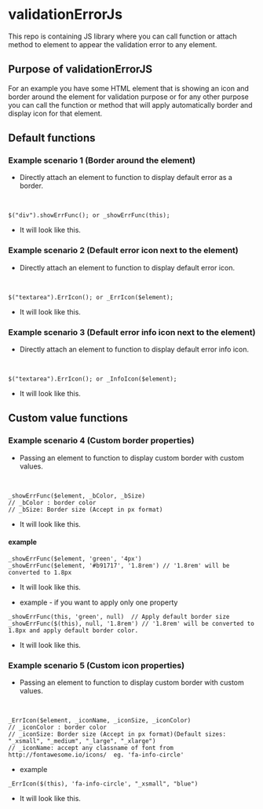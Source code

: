 # validationErrorJs
This repo is containing JS library where you can call function or attach method to element to appear the validation error to any element.
 <br />
## Purpose of validationErrorJS
For an example you have some HTML element that is showing an icon and border around the element for validation purpose or for any other purpose you can call the function or method that will apply automatically border and display icon for that element.

## Default functions

### Example scenario 1 (Border around the element)
 - Directly attach an element to function to display default error as a border.
 <br />
 
 ```
 $("div").showErrFunc(); or _showErrFunc(this);
 ```
 - It will look like this.
 
### Example scenario 2 (Default error icon next to the element)
 - Directly attach an element to function to display default error icon.
 <br />
 
 ```
 $("textarea").ErrIcon(); or _ErrIcon($element);
 ```
 - It will look like this.
  
### Example scenario 3 (Default error info icon next to the element)
 - Directly attach an element to function to display default error info icon.
 <br />
 
 ```
 $("textarea").ErrIcon(); or _InfoIcon($element);
 ```
 - It will look like this.

## Custom value functions

### Example scenario 4 (Custom border properties)
 - Passing an element to function to display custom border with custom values.
 <br />
 
 ```
 _showErrFunc($element, _bColor, _bSize) 
 // _bColor : border color
 // _bSize: Border size (Accept in px format)
 ```
 - It will look like this.

#### example 
  ```
  _showErrFunc($element, 'green', '4px') 
  _showErrFunc($element, '#b91717', '1.8rem') // '1.8rem' will be converted to 1.8px
  ```
  - It will look like this.
  
  - example - if you want to apply only one property
  ```
  _showErrFunc(this, 'green', null)  // Apply default border size
  _showErrFunc($(this), null, '1.8rem') // '1.8rem' will be converted to 1.8px and apply default border color.
  ```
 - It will look like this.

### Example scenario 5 (Custom icon properties)
 - Passing an element to function to display custom border with custom values.
 <br />
 
 ```
 _ErrIcon($element, _iconName, _iconSize, _iconColor)
 // _iconColor : border color
 // _iconSize: Border size (Accept in px format)(Default sizes: "_xsmall", "_medium", "_large", "_xlarge")
 // _iconName: accept any classname of font from http://fontawesome.io/icons/  eg. 'fa-info-circle'
 ```
  - example 
  ```
  _ErrIcon($(this), 'fa-info-circle', "_xsmall", "blue")
  ```
 - It will look like this.

